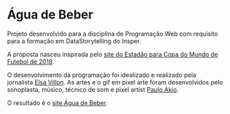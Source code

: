 <h1> Água de Beber</h1>

Projeto desenvolvido para a disciplina de Programação Web com requisito para a formação em DataStorytelling do Insper.

A proposta nasceu inspirada pelo [site do Estadão para Copa do Mundo de Futebol de 2018](https://infograficos.estadao.com.br/esportes/copa/2018/quiz/jogadores/).

O desenvolvimento da programação foi idealizado e realizado pela jornalista [Elsa Villon](https://elsavillon.wixsite.com/elsavillon). As artes e o gif em pixel arte foram desenvolvidos pelo sonoplasta, músico, técnico de som e pixel artist [Paulo Akio](https://www.behance.net/pauloakio).

O resultado é o [site Água de Beber](https:www.aguadebeber.com.br).

